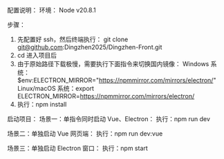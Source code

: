 配置说明：
环境：
Node v20.8.1

步骤：

1. 先配置好 ssh，然后终端执行：
   git clone git@github.com:Dingzhen2025/Dingzhen-Front.git
2. cd 进入项目后
3. 由于原始路径下载极慢，需要执行下面指令来切换国内镜像：
   Windows 系统：$env:ELECTRON_MIRROR="https://npmmirror.com/mirrors/electron/"
   Linux/macOS 系统：export ELECTRON_MIRROR=https://npmmirror.com/mirrors/electron/
4. 执行：npm install

启动项目：
场景一：单指令同时启动 Vue、Electron：
执行：npm run dev

场景二：单独启动 Vue 网页端：
执行：npm run dev:vue

场景三：单独启动 Electron 窗口：
执行：npm start
